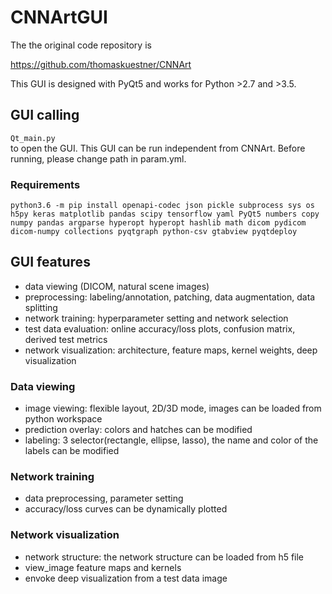 # CNNArtGUI

The the original code repository is

https://github.com/thomaskuestner/CNNArt

This GUI is designed with PyQt5 and works for Python >2.7 and >3.5.

## GUI calling
`Qt_main.py`<br/>
to open the GUI. This GUI can be run independent from CNNArt. Before running, please change path in param.yml.

### Requirements
`python3.6 -m pip install openapi-codec json pickle subprocess sys os h5py keras matplotlib pandas scipy tensorflow yaml PyQt5 numbers copy numpy pandas argparse hyperopt hyperopt hashlib math dicom pydicom dicom-numpy collections pyqtgraph python-csv gtabview pyqtdeploy`

## GUI features
- data viewing (DICOM, natural scene images)
- preprocessing: labeling/annotation, patching, data augmentation, data splitting
- network training: hyperparameter setting and network selection
- test data evaluation: online accuracy/loss plots, confusion matrix, derived test metrics
- network visualization: architecture, feature maps, kernel weights, deep visualization

### Data viewing
- image viewing: flexible layout, 2D/3D mode, images can be loaded from python workspace
- prediction overlay: colors and hatches can be modified
- labeling: 3 selector(rectangle, ellipse, lasso), the name and color of the labels can be modified

### Network training
- data preprocessing, parameter setting
- accuracy/loss curves can be dynamically plotted

### Network visualization 
- network structure: the network structure can be loaded from h5 file
- view_image feature maps and kernels
- envoke deep visualization from a test data image
